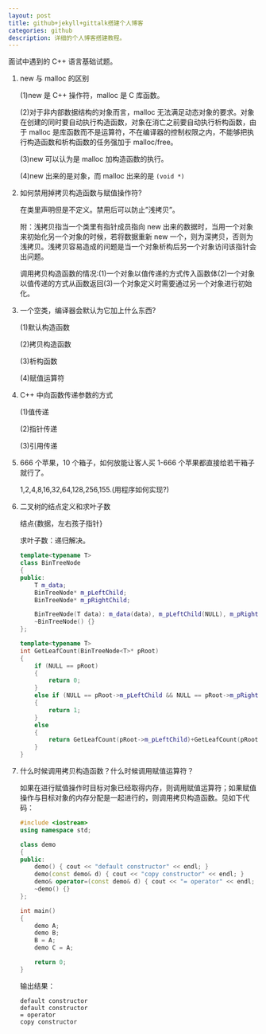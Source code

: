 ```yaml
---
layout: post
title: github+jekyll+gittalk搭建个人博客
categories: github
description: 详细的个人博客搭建教程。
---
```


面试中遇到的 C++ 语言基础试题。

1. new 与 malloc 的区别

   (1)new 是 C++ 操作符，malloc 是 C 库函数。

   (2)对于非内部数据结构的对象而言，malloc 无法满足动态对象的要求。对象在创建的同时要自动执行构造函数，对象在消亡之前要自动执行析构函数，由于 malloc 是库函数而不是运算符，不在编译器的控制权限之内，不能够把执行构造函数和析构函数的任务强加于 malloc/free。

   (3)new 可以认为是 malloc 加构造函数的执行。

   (4)new 出来的是对象，而 malloc 出来的是 `(void *)`

1. 如何禁用掉拷贝构造函数与赋值操作符?

   在类里声明但是不定义。禁用后可以防止”浅拷贝”。

   附：浅拷贝指当一个类里有指针成员指向 new 出来的数据时，当用一个对象来初始化另一个对象的时候，若将数据重新 new 一个，则为深拷贝，否则为浅拷贝。浅拷贝容易造成的问题是当一个对象析构后另一个对象访问该指针会出问题。

   调用拷贝构造函数的情况:(1)一个对象以值传递的方式传入函数体(2)一个对象以值传递的方式从函数返回(3)一个对象定义时需要通过另一个对象进行初始化。

1. 一个空类，编译器会默认为它加上什么东西?

   (1)默认构造函数

   (2)拷贝构造函数

   (3)析构函数

   (4)赋值运算符

1. C++ 中向函数传递参数的方式

   (1)值传递

   (2)指针传递

   (3)引用传递

1. 666 个苹果，10 个箱子，如何放能让客人买 1-666 个苹果都直接给若干箱子就行了。

   1,2,4,8,16,32,64,128,256,155.(用程序如何实现?)

1. 二叉树的结点定义和求叶子数

   结点{数据，左右孩子指针}

   求叶子数：递归解决。

   ```cpp
   template<typename T>
   class BinTreeNode
   {
   public:
       T m_data;
       BinTreeNode* m_pLeftChild;
       BinTreeNode* m_pRightChild;

       BinTreeNode(T data): m_data(data), m_pLeftChild(NULL), m_pRightChild(NULL) {}
       ~BinTreeNode() {}
   };

   template<typename T>
   int GetLeafCount(BinTreeNode<T>* pRoot)
   {
       if (NULL == pRoot)
       {
           return 0;
       }
       else if (NULL == pRoot->m_pLeftChild && NULL == pRoot->m_pRightChild)
       {
           return 1;
       }
       else
       {
           return GetLeafCount(pRoot->m_pLeftChild)+GetLeafCount(pRoot->m_pRightChild);
       }
   }
   ```

1. 什么时候调用拷贝构造函数？什么时候调用赋值运算符？

   如果在进行赋值操作时目标对象已经取得内存，则调用赋值运算符；如果赋值操作与目标对象的内存分配是一起进行的，则调用拷贝构造函数。见如下代码：

   ```cpp
   #include <iostream>
   using namespace std;

   class demo
   {
   public:
       demo() { cout << "default constructor" << endl; }
       demo(const demo& d) { cout << "copy constructor" << endl; }
       demo& operator=(const demo& d) { cout << "= operator" << endl; }
       ~demo() {}
   };

   int main()
   {
       demo A;
       demo B;
       B = A;
       demo C = A;

       return 0;
   }
   ```

   输出结果：

   ```
   default constructor
   default constructor
   = operator
   copy constructor
   ```
